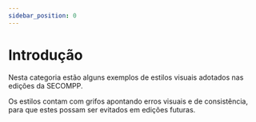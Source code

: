 ```yaml
---
sidebar_position: 0
---
```


# Introdução

Nesta categoria estão alguns exemplos de estilos visuais adotados nas edições da SECOMPP.

Os estilos contam com grifos apontando erros visuais e de consistência, para que estes possam ser evitados em edições futuras.
